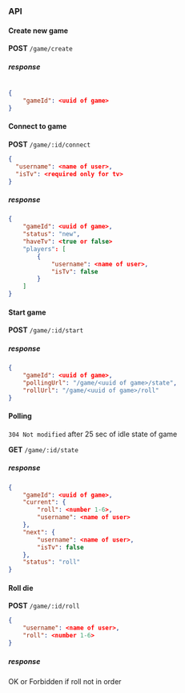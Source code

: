 ### API

#### Create new game

**POST** `/game/create` 

##### response

```json

{
    "gameId": <uuid of game>
}

```

#### Connect to game

**POST** `/game/:id/connect`

```json 
{
  "username": <name of user>,
  "isTv": <required only for tv>
}
```
##### response

```json
{
    "gameId": <uuid of game>,
    "status": "new",
    "haveTv": <true or false>
    "players": [
        {
            "username": <name of user>,
            "isTv": false
        }
    ]
}
```

#### Start game

**POST** `/game/:id/start`

##### response

```json
{
    "gameId": <uuid of game>,
    "pollingUrl": "/game/<uuid of game>/state", 
    "rollUrl": "/game/<uuid of game>/roll"
}
```

#### Polling 

`304 Not modified` after 25 sec of idle state of game 

**GET** `/game/:id/state`

##### response

```json
{
    "gameId": <uuid of game>,
    "current": {
        "roll": <number 1-6>,
        "username": <name of user>
    },
    "next": {
        "username": <name of user>,
        "isTv": false
    },
    "status": "roll"
}
```

#### Roll die

**POST** `/game/:id/roll`

```json
{
	"username": <name of user>,
	"roll": <number 1-6>
}
```

##### response

OK or Forbidden if roll not in order
